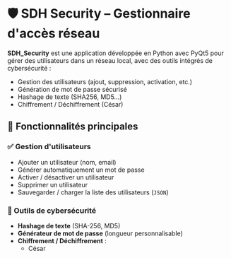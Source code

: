# 🛡️ SDH Security – Gestionnaire d'accès réseau

**SDH_Security** est une application développée en Python avec PyQt5 pour gérer des utilisateurs dans un réseau local, avec des outils intégrés de cybersécurité :

- Gestion des utilisateurs (ajout, suppression, activation, etc.)
- Génération de mot de passe sécurisé
- Hashage de texte (SHA256, MD5…)
- Chiffrement / Déchiffrement (César)


## 🧰 Fonctionnalités principales

### ✅ Gestion d'utilisateurs
- Ajouter un utilisateur (nom, email)
- Générer automatiquement un mot de passe
- Activer / désactiver un utilisateur
- Supprimer un utilisateur
- Sauvegarder / charger la liste des utilisateurs (`JSON`)

### 🔐 Outils de cybersécurité
- **Hashage de texte** (SHA-256, MD5)
- **Générateur de mot de passe** (longueur personnalisable)
- **Chiffrement / Déchiffrement** :
  - César




